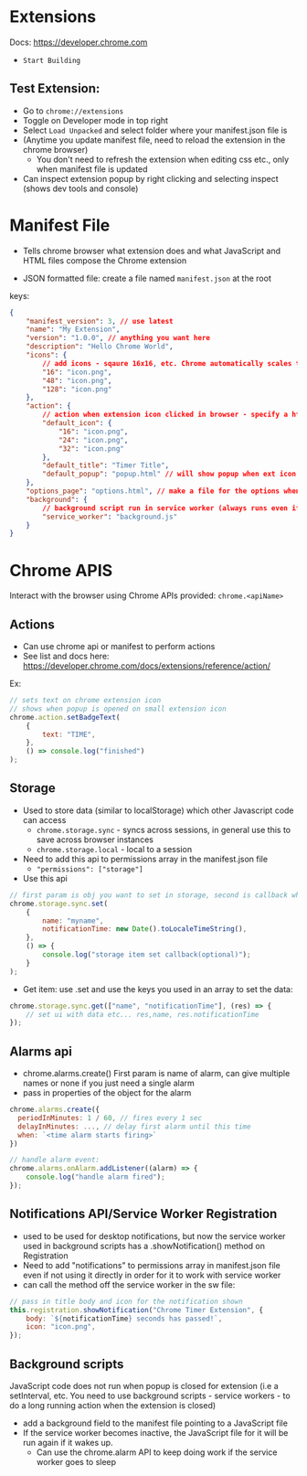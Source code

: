 # Extensions

Docs: https://developer.chrome.com

- `Start Building`

## Test Extension:

- Go to `chrome://extensions`
- Toggle on Developer mode in top right
- Select `Load Unpacked` and select folder where your manifest.json file is
- (Anytime you update manifest file, need to reload the extension in the chrome browser)
  - You don't need to refresh the extension when editing css etc., only when manifest file is updated
- Can inspect extension popup by right clicking and selecting inspect (shows dev tools and console)

# Manifest File

- Tells chrome browser what extension does and what JavaScript and HTML files compose the Chrome extension

- JSON formatted file: create a file named `manifest.json` at the root

keys:

```json
{
	"manifest_version": 3, // use latest
	"name": "My Extension",
	"version": "1.0.0", // anything you want here
	"description": "Hello Chrome World",
	"icons": {
		// add icons - sqaure 16x16, etc. Chrome automatically scales the png to these sizes
		"16": "icon.png",
		"48": "icon.png",
		"128": "icon.png"
	},
	"action": {
		// action when extension icon clicked in browser - specify a html file and set icon sizes (selected by chrome automatically)
		"default_icon": {
			"16": "icon.png",
			"24": "icon.png",
			"32": "icon.png"
		},
		"default_title": "Timer Title",
		"default_popup": "popup.html" // will show popup when ext icon clicked in chrome
	},
	"options_page": "options.html", // make a file for the options when you right click on the extension and select `options`
	"background": {
		// background script run in service worker (always runs even if extension is closed). This creates a service worker
		"service_worker": "background.js"
	}
}
```

# Chrome APIS

Interact with the browser using Chrome APIs provided: `chrome.<apiName>`

## Actions

- Can use chrome api or manifest to perform actions
- See list and docs here: https://developer.chrome.com/docs/extensions/reference/action/

Ex:

```javascript
// sets text on chrome extension icon
// shows when popup is opened on small extension icon
chrome.action.setBadgeText(
	{
		text: "TIME",
	},
	() => console.log("finished")
);
```

## Storage

- Used to store data (similar to localStorage) which other Javascript code can access
  - `chrome.storage.sync` - syncs across sessions, in general use this to save across browser instances
  - `chrome.storage.local` - local to a session
- Need to add this api to permissions array in the manifest.json file
  - `"permissions": ["storage"]`
- Use this api

```javascript
// first param is obj you want to set in storage, second is callback when saving is done
chrome.storage.sync.set(
	{
		name: "myname",
		notificationTime: new Date().toLocaleTimeString(),
	},
	() => {
		console.log("storage item set callback(optional)");
	}
);
```

- Get item: use .set and use the keys you used in an array to set the data:

```javascript
chrome.storage.sync.get(["name", "notificationTime"], (res) => {
	// set ui with data etc... res,name, res.notificationTime
});
```

## Alarms api

- chrome.alarms.create() First param is name of alarm, can give multiple names or none if you just need a single alarm
- pass in properties of the object for the alarm

```javascript
chrome.alarms.create({
  periodInMinutes: 1 / 60, // fires every 1 sec
  delayInMinutes: ..., // delay first alarm until this time
  when: `<time alarm starts firing>`
})

// handle alarm event:
chrome.alarms.onAlarm.addListener((alarm) => {
	console.log("handle alarm fired");
});
```

## Notifications API/Service Worker Registration

- used to be used for desktop notifications, but now the service worker used in background scripts has a .showNotification() method on Registration
- Need to add "notifications" to permissions array in manifest.json file even if not using it directly in order for it to work with service worker
- can call the method off the service worker in the sw file:

```javascript
// pass in title body and icon for the notification shown
this.registration.showNotification("Chrome Timer Extension", {
	body: `${notificationTime} seconds has passed!`,
	icon: "icon.png",
});
```

## Background scripts

JavaScript code does not run when popup is closed for extension (i.e a setInterval, etc. You need to use background scripts - service workers - to do a long running action when the extension is closed)

- add a background field to the manifest file pointing to a JavaScript file
- If the service worker becomes inactive, the JavaScript file for it will be run again if it wakes up.
  - Can use the chrome.alarm API to keep doing work if the service worker goes to sleep
